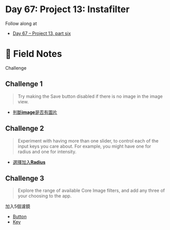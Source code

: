 # Day 67: Project 13: Instafilter

Follow along at 
- [Day 67 – Project 13, part six][1]

# 📒 Field Notes
Challenge


## Challenge 1

>Try making the Save button disabled if there is no image in the image view.

- [判斷**image**是否有圖片][2]

## Challenge 2

>Experiment with having more than one slider, to control each of the input keys you care about. For example, you might have one for radius and one for intensity.

- [選擇加入**Radius**][3]

## Challenge 3

>Explore the range of available Core Image filters, and add any three of your choosing to the app.

加入5個濾鏡
- [Button][4]
- [Key][5]



[1]: https://www.hackingwithswift.com/100/swiftui/67
[2]: https://github.com/VisionAce/100DaysOfSwiftUI/blob/1d1ae5db86935bcb5d1bda64f46a2c3480e7fa44/Day67/ContentView.swift#L71C48-L71C48
[3]: https://github.com/VisionAce/100DaysOfSwiftUI/blob/1d1ae5db86935bcb5d1bda64f46a2c3480e7fa44/Day67/ContentView.swift#L54C1-L61C36
[4]: https://github.com/VisionAce/100DaysOfSwiftUI/blob/1d1ae5db86935bcb5d1bda64f46a2c3480e7fa44/Day67/ContentView.swift#L89C1-L93C77
[5]: https://github.com/VisionAce/100DaysOfSwiftUI/blob/1d1ae5db86935bcb5d1bda64f46a2c3480e7fa44/Day67/ContentView.swift#L138C2-L156C10
